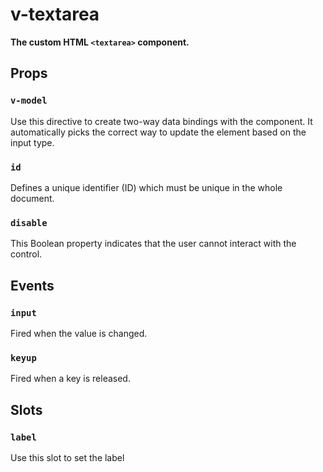# v-textarea

**The custom HTML `<textarea>` component.**

## Props

### `v-model`

Use this directive to create two-way data bindings with the component. It automatically picks the correct way to update the element based on the input type.

### `id`

Defines a unique identifier (ID) which must be unique in the whole document.

### `disable`

This Boolean property indicates that the user cannot interact with the control.

## Events

### `input`

Fired when the value is changed.

### `keyup`

Fired when a key is released.

## Slots

### `label`

Use this slot to set the label
